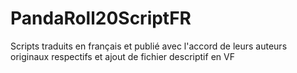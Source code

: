 # PandaRoll20ScriptFR
Scripts traduits en français et publié avec l'accord de leurs auteurs originaux respectifs et ajout de fichier descriptif en VF
